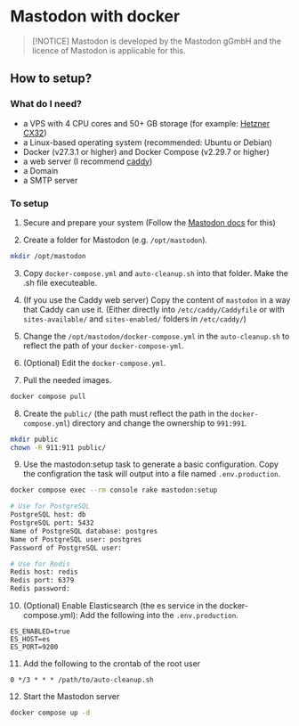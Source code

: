 # Mastodon with docker

> [!NOTICE]
> Mastodon is developed by the Mastodon gGmbH and the licence of Mastodon is applicable for this.

## How to setup?

### What do I need?

- a VPS with 4 CPU cores and 50+ GB storage (for example: [Hetzner CX32](https://www.hetzner.com/cloud/))
- a Linux-based operating system (recommended: Ubuntu or Debian)
- Docker (v27.3.1 or higher) and Docker Compose (v2.29.7 or higher)
- a web server (I recommend [caddy](https://caddyserver.com/))
- a Domain
- a SMTP server

### To setup

1. Secure and prepare your system (Follow the [Mastodon docs](https://docs.joinmastodon.org/admin/prerequisites/) for this)

2. Create a folder for Mastodon (e.g. `/opt/mastodon`).

```bash
mkdir /opt/mastodon
```

3. Copy `docker-compose.yml` and `auto-cleanup.sh` into that folder. Make the .sh file executeable.

4. (If you use the Caddy web server) Copy the content of `mastodon` in a way that Caddy can use it. (Either directly into `/etc/caddy/Caddyfile` or with `sites-available/` and `sites-enabled/` folders in `/etc/caddy/`)

5. Change the `/opt/mastodon/docker-compose.yml` in the `auto-cleanup.sh` to reflect the path of your `docker-compose-yml`.

6. (Optional) Edit the `docker-compose.yml`.

7. Pull the needed images.

```bash
docker compose pull
```

8. Create the `public/` (the path must reflect the path in the `docker-compose.yml`) directory and change the ownership to `991:991`.

```bash
mkdir public
chown -R 911:911 public/
```

9. Use the mastodon:setup task to generate a basic configuration. Copy the configration the task will output into a file named `.env.production`.

```bash
docker compose exec --rm console rake mastodon:setup

# Use for PostgreSQL
PostgreSQL host: db
PostgreSQL port: 5432
Name of PostgreSQL database: postgres
Name of PostgreSQL user: postgres
Password of PostgreSQL user:

# Use for Redis
Redis host: redis
Redis port: 6379
Redis password:
```

10. (Optional) Enable Elasticsearch (the es service in the docker-compose.yml): Add the following into the `.env.production`.

```
ES_ENABLED=true
ES_HOST=es
ES_PORT=9200
```

11. Add the following to the crontab of the root user

```crontab
0 */3 * * * /path/to/auto-cleanup.sh
```

12. Start the Mastodon server

```bash
docker compose up -d
```
